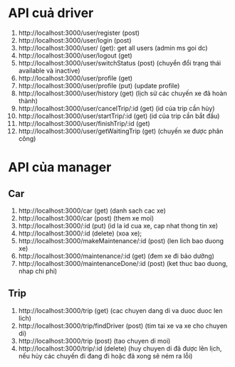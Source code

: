 # API cuả driver

1. http://localhost:3000/user/register (post)
2. http://localhost:3000/user/login (post)
3. http://localhost:3000/user/ (get): get all users (admin ms goi dc)
4. http://localhost:3000/user/logout (get)
5. http://localhost:3000/user/switchStatus (post) (chuyển đổi trạng thái available và inactive)
6. http://localhost:3000/user/profile (get)
7. http://localhost:3000/user/profile (put) (update profile)
8. http://localhost:3000/user/history (get) (lịch sử các chuyến xe đã hoàn thành)
9. http://localhost:3000/user/cancelTrip/:id (get) (id của trip cần hủy)
10. http://localhost:3000/user/startTrip/:id (get) (id của trip cần bắt đầu)
11. http://localhost:3000/user/finishTrip/:id (get)
12. http://localhost:3000/user/getWaitingTrip (get) (chuyến xe được phân công)

# API của manager

## Car

1. http://localhost:3000/car (get) (danh sach cac xe)
2. http://localhost:3000/car (post) (them xe moi)
3. http://localhost:3000/:id (put) (id la id cua xe, cap nhat thong tin xe)
4. http://localhost:3000/:id (delete) (xoa xe);
5. http://localhost:3000/makeMaintenance/:id (post) (len lich bao duong xe)
6. http://localhost:3000/maintenance/:id (get) (đem xe đi bảo dưỡng)
7. http://localhost:3000/maintenanceDone/:id (post) (ket thuc bao duong, nhap chi phi)

## Trip

1. http://localhost:3000/trip (get) (cac chuyen dang di va duoc duoc len lich)
2. http://localhost:3000/trip/findDriver (post) (tim tai xe va xe cho chuyen di)
3. http://localhost:3000/trip (post) (tao chuyen di moi)
4. http://localhost:3000/trip/:id (delete) (huy chuyen di đã được lên lịch, nếu hủy các chuyến đi đang đi hoặc đã xong sẽ ném ra lỗi)
